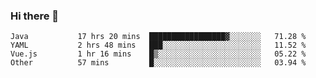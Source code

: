 ### Hi there 👋

<!--
**urzz/urzz** is a ✨ _special_ ✨ repository because its `README.md` (this file) appears on your GitHub profile.

Here are some ideas to get you started:

- 🔭 I’m currently working on ...
- 🌱 I’m currently learning ...
- 👯 I’m looking to collaborate on ...
- 🤔 I’m looking for help with ...
- 💬 Ask me about ...
- 📫 How to reach me: ...
- 😄 Pronouns: ...
- ⚡ Fun fact: ...
-->

<!--START_SECTION:waka-->

```text
Java           17 hrs 20 mins  █████████████████▓░░░░░░░   71.28 %
YAML           2 hrs 48 mins   ███░░░░░░░░░░░░░░░░░░░░░░   11.52 %
Vue.js         1 hr 16 mins    █▒░░░░░░░░░░░░░░░░░░░░░░░   05.22 %
Other          57 mins         █░░░░░░░░░░░░░░░░░░░░░░░░   03.94 %
```

<!--END_SECTION:waka-->
